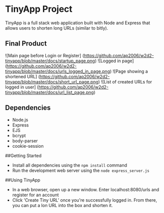 # TinyApp Project

TinyApp is a full stack web application built with Node and Express that allows users to shorten long URLs (similar to bitly).

## Final Product

![Main page before Login or Register] (https://github.com/ap2006/w2d2-tinyapp/blob/master/docs/startup_page.png)
![Logged in page] (https://github.com/ap2006/w2d2-tinyapp/blob/master/docs/urls_logged_in_page.png)
![Page showing a shortened URL] (https://github.com/ap2006/w2d2-tinyapp/blob/master/docs/short_url_page.png)
![List of created URLs for logged in user] (https://github.com/ap2006/w2d2-tinyapp/blob/master/docs/url_list_page.png)


## Dependencies
- Node.js
- Express
- EJS
- bcrypt
- body-parser
- cookie-session

##Getting Started 

- Install all dependencies using the `npm install` command
- Run the development web server using the `node express_server.js`

##Using TinyApp
- In a web browser, open up a new window. Enter localhost:8080/urls and register for an account
- Click 'Create Tiny URL' once you're successfully logged in. From there, you can put a lon URL into the box and shorten it.
